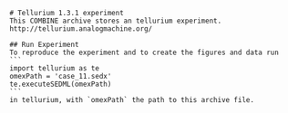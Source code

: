 
        # Tellurium 1.3.1 experiment
        This COMBINE archive stores an tellurium experiment.
        http://tellurium.analogmachine.org/

        ## Run Experiment
        To reproduce the experiment and to create the figures and data run
        ```
        import tellurium as te
        omexPath = 'case_11.sedx'
        te.executeSEDML(omexPath)
        ```
        in tellurium, with `omexPath` the path to this archive file.
        